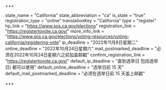 +++

state_name = "California"
state_abbreviation = "ca"
is_state = "true"
registration_type = "online"
translationKey = "California"
type = "register"
hp_link = "https://www.sos.ca.gov/elections"
registration_link = "https://registertovote.ca.gov/"
more_info_link = "https://www.sos.ca.gov/elections/voting-resources/voting-california/registering-vote"
ip_deadline = "2022年11月8日星期二"
online_deadline = "2022年10月24日星期六"
mail_postmarked_deadline = "必须在2022年10月24日星期六之前加盖邮戳"
confirm_registration_link = "https://registertovote.ca.gov/"
default_ip_deadline = "直到选举日 包括选举日) 都可以使用"
default_online_deadline = "选举日前 15 天"
default_mail_postmarked_deadline = "必须在选举日前 15 天盖上邮戳"

+++